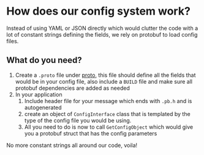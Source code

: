 # How does our config system work?
Instead of using YAML or JSON directly which would clutter the code with a lot of constant strings defining the fields, we rely on protobuf to load config files.

## What do you need?
1. Create a `.proto` file under [proto](Library/ConfigInterface/proto), this file should define all the fields that would be in your config file, also include a `BUILD` file and make sure all protobuf dependencies are added as needed
2. In your application
   1. Include header file for your message which ends with `.pb.h` and is autogenerated
   2. create an object of `ConfigInterface` class that is templated by the type of the config file you would be using.
   3. All you need to do is now to call `GetConfigObject` which would give you a protobuf struct that has the config parameters

No more constant strings all around our code, voila!